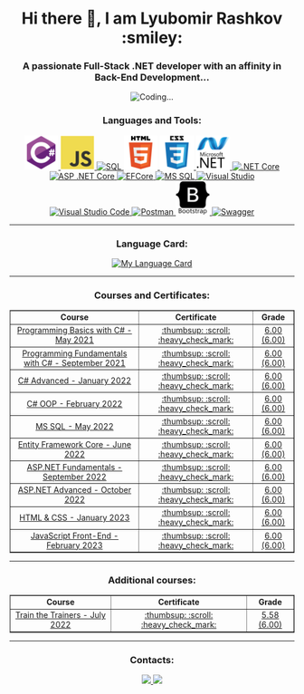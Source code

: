 <h1 align="center">Hi there 👋, I am Lyubomir Rashkov :smiley: </h1>

<h3 align="center">A passionate Full-Stack .NET developer with an affinity in Back-End Development...</h3>

<div align="center">
  <img src="https://media4.giphy.com/media/v1.Y2lkPTc5MGI3NjExM2E5MDhiODJkYjY3NzQ4ZDQ4ZjhhNDM3MzBkZWE3MjAxY2Y4Mjk4ZSZjdD1n/qgQUggAC3Pfv687qPC/giphy.gif" alt="Coding..."  width="350" height="200" />
</div>

<section>
  <h3 align="center">Languages and Tools:</h3>
  <div align="center"> 
    <a href="https://learn.microsoft.com/en-us/dotnet/csharp/" target="_blank" rel="noreferrer"> <img src="https://raw.githubusercontent.com/devicons/devicon/master/icons/csharp/csharp-original.svg" alt="C#" width="60" height="60"/> </a> 
    <a href="https://developer.mozilla.org/en-US/docs/Web/JavaScript" target="_blank" rel="noreferrer"> <img src="https://raw.githubusercontent.com/devicons/devicon/master/icons/javascript/javascript-original.svg" alt="JavaScript" width="60" height="60"/> </a>
    <a href="https://www.w3schools.com/sql/" target="_blank" rel="noreferrer"> <img src="https://i0.wp.com/learn.onemonth.com/wp-content/uploads/2019/07/image2-1.png?fit=600%2C315&ssl=1" alt="SQL" width="80" height="60"/> </a>
    <a href="https://www.w3schools.com/html/" target="_blank" rel="noreferrer"> <img src="https://raw.githubusercontent.com/devicons/devicon/master/icons/html5/html5-original-wordmark.svg" alt="HTML5" width="60" height="60"/> </a>
    <a href="https://www.w3schools.com/css/" target="_blank" rel="noreferrer"> <img src="https://raw.githubusercontent.com/devicons/devicon/master/icons/css3/css3-original-wordmark.svg" alt="CSS3" width="60" height="60"/> </a> 
    <a href="https://dotnet.microsoft.com/" target="_blank" rel="noreferrer"> <img src="https://raw.githubusercontent.com/devicons/devicon/master/icons/dot-net/dot-net-original-wordmark.svg" alt=".NET" width="60" height="60"/> </a> 
    <a href="https://dotnet.microsoft.com/en-us/" target="_blank" rel="noreferrer"> <img src="https://profilinator.rishav.dev/skills-assets/dotnetcore.png" alt=".NET Core" width="60" height="60"/> </a>
    <a href="https://learn.microsoft.com/en-us/aspnet/core/?view=aspnetcore-7.0" target="_blank" rel="noreferrer"> <img src="https://w7.pngwing.com/pngs/673/239/png-transparent-entity-framework-core-asp-net-core-net-framework-microsoft-blue-text-logo-thumbnail.png" alt="ASP .NET Core" width="60" height="60"/> </a>
    <a href="https://learn.microsoft.com/en-us/ef/core/" target="_blank" rel="noreferrer"> <img src="https://camo.githubusercontent.com/d9f950ba0f1c29205b248fef8c1b19bdf16fdb8358dd364f72f036acb24a46a8/68747470733a2f2f63646e2d696d616765732d312e6d656469756d2e636f6d2f6d61782f313630302f312a313968447578393171706f53686665377458453578672e706e67" alt="EFCore" width="90" height="60"/> </a>
    <a href="https://www.microsoft.com/en-us/sql-server" target="_blank" rel="noreferrer"> <img src="https://www.svgrepo.com/show/303229/microsoft-sql-server-logo.svg" alt="MS SQL" width="60" height="60"/> </a>
    <a href="https://visualstudio.microsoft.com/" target="_blank" rel="noreferrer"> <img src="https://kmyr.dev/posts/visual-studio.png" alt="Visual Studio" width="80" height="60"/> </a>
    <a href="https://code.visualstudio.com/" target="_blank" rel="noreferrer"> <img src="https://freelancervietnam.vn/wp-content/uploads/2020/01/avatar2.jpg" alt="Visual Studio Code" width="80" height="60"/> </a>
    <a href="https://postman.com" target="_blank" rel="noreferrer"> <img src="https://www.vectorlogo.zone/logos/getpostman/getpostman-icon.svg" alt="Postman" width="60" height="60"/> </a>
    <a href="https://getbootstrap.com" target="_blank" rel="noreferrer"> <img src="https://raw.githubusercontent.com/devicons/devicon/master/icons/bootstrap/bootstrap-plain-wordmark.svg" alt="Bootstrap" width="60" height="60"/> </a> 
    <a href="https://swagger.io/" target="_blank" rel="noreferrer"> <img src="https://pbs.twimg.com/media/Fqiwjo1X0AAB_qs.png" alt="Swagger" width="100" height="80"/> </a>
  </div>
</section>

<hr />

<section>
  <h3 align="center">Language Card:</h3>
  <div align="center"> 
    <a href="https://github.com/lyubomirrashkov"><img height="180em" alt="My Language Card" src="https://github-readme-stats.vercel.app/api/top-langs/?username=LyubomirRashkov&langs_count=5&layout=compact&bg_color=00000000&text_color=3498db&count_private=true&include_all_commits=true" /> </a>
  </div>
</section>

<hr />

<section>
  <h3 align="center">Courses and Certificates:</h3>
  <div align="center">
    <table border="1px solid">
      <tr align="center">
        <td><strong>Course</strong></td>
        <td><strong>Certificate</strong></td>
        <td><strong>Grade</strong></td>
      </tr>
      <tbody>
        <tr align="center">
          <td>
            <a href="https://softuni.bg/trainings/3398/programming-basics-with-csharp-may-2021">Programming Basics with C# - May 2021</a>
          </td>
          <td>
            <a href="https://softuni.bg/certificates/details/107360/125bef55">:thumbsup: :scroll: :heavy_check_mark:</a>
          </td>
          <td>
            <a href="https://softuni.bg/certificates/details/107360/125bef55">6.00 (6.00)</a>
          </td>
        </tr>
        <tr align="center">
          <td>
            <a href="https://softuni.bg/trainings/3447/programming-fundamentals-with-csharp-september-2021">Programming Fundamentals with C# - September 2021</a>
          </td>
          <td>
            <a href="https://softuni.bg/certificates/details/119892/66b56f59">:thumbsup: :scroll: :heavy_check_mark:</a>
          </td>
          <td>
            <a href="https://softuni.bg/certificates/details/119892/66b56f59">6.00 (6.00)</a>
          </td>
        </tr>
        <tr align="center">
          <td>
            <a href="https://softuni.bg/trainings/3584/csharp-advanced-january-2022">C# Advanced - January 2022</a>
          </td>
          <td>
            <a href="https://softuni.bg/certificates/details/123613/e6d18f2b">:thumbsup: :scroll: :heavy_check_mark:</a>
          </td>
          <td>
            <a href="https://softuni.bg/certificates/details/123613/e6d18f2b">6.00 (6.00)</a>
          </td>
        </tr>
        <tr align="center">
          <td>
            <a href="https://softuni.bg/trainings/3585/csharp-oop-february-2022">C# OOP - February 2022</a>
          </td>
          <td>
            <a href="https://softuni.bg/certificates/details/130951/b1abe628">:thumbsup: :scroll: :heavy_check_mark:</a>
          </td>
          <td>
            <a href="https://softuni.bg/certificates/details/130951/b1abe628">6.00 (6.00)</a>
           </td>
        </tr>
        <tr align="center">
          <td>
            <a href="https://softuni.bg/trainings/3714/ms-sql-may-2022">MS SQL - May 2022</a>
          </td>
          <td>
            <a href="https://softuni.bg/certificates/details/134807/1e5be2db">:thumbsup: :scroll: :heavy_check_mark:</a>
          </td>
          <td>
            <a href="https://softuni.bg/certificates/details/134807/1e5be2db">6.00 (6.00)</a>
          </td>
        </tr>
        <tr align="center">
          <td>
            <a href="https://softuni.bg/trainings/3709/entity-framework-core-june-2022">Entity Framework Core - June 2022</a>
          </td>
          <td>
            <a href="https://softuni.bg/certificates/details/138326/0bdadca1">:thumbsup: :scroll: :heavy_check_mark:</a>
          </td>
          <td>
            <a href="https://softuni.bg/certificates/details/138326/0bdadca1">6.00 (6.00)</a>
          </td>
        </tr>
        <tr align="center">
          <td>
            <a href="https://softuni.bg/trainings/3853/asp-net-fundamentals-september-2022">ASP.NET Fundamentals - September 2022</a>
          </td>
          <td>
            <a href="https://softuni.bg/certificates/details/146511/53a9adfb">:thumbsup: :scroll: :heavy_check_mark:</a>
          </td>
          <td>
            <a href="https://softuni.bg/certificates/details/146511/53a9adfb">6.00 (6.00)</a>
          </td>
        </tr>
        <tr align="center">
          <td>
            <a href="https://softuni.bg/trainings/3854/asp-net-advanced-october-2022">ASP.NET Advanced - October 2022</a>
          </td>
          <td>
            <a href="https://softuni.bg/certificates/details/153270/9514db46">:thumbsup: :scroll: :heavy_check_mark:</a>
          </td>
          <td>
            <a href="https://softuni.bg/certificates/details/153270/9514db46">6.00 (6.00)</a>
          </td>
        </tr>
        <tr align="center">
          <td>
            <a href="https://softuni.bg/trainings/3975/html-and-css-january-2023">HTML & CSS - January 2023</a>
          </td>
          <td>
            <a href="https://softuni.bg/certificates/details/163010/149514dd">:thumbsup: :scroll: :heavy_check_mark:</a>
          </td>
          <td>
            <a href="https://softuni.bg/certificates/details/163010/149514dd">6.00 (6.00)</a>
          </td>
        </tr>
        <tr align="center">
          <td>
            <a href="https://softuni.bg/trainings/3976/js-front-end-february-2023">JavaScript Front-End - February 2023</a>
          </td>
          <td>
            <a href="https://softuni.bg/certificates/details/168376/2a684bd7">:thumbsup: :scroll: :heavy_check_mark:</a>
          </td>
          <td>
            <a href="https://softuni.bg/certificates/details/168376/2a684bd7">6.00 (6.00)</a>
          </td>
        </tr>
      </tbody>
    </table>
  </div>
</section>

<hr />

<section>
  <h3 align="center">Additional courses:</h3>
  <div align="center">
    <table border="1px solid">
      <tr align="center">
        <td><strong>Course</strong></td>
        <td><strong>Certificate</strong></td>
        <td><strong>Grade</strong></td>
      </tr>
      <tbody>
        <tr align="center">
          <td>
            <a href="https://softuni.bg/trainings/3860/training-for-trainers-march-july-2022">Train the Trainers - July 2022</a>
          </td>
          <td>
            <a href="https://softuni.bg/certificates/details/137246/525b0d94">:thumbsup: :scroll: :heavy_check_mark:</a>
          </td>
          <td>
            <a href="https://softuni.bg/certificates/details/137246/525b0d94">5.58 (6.00)</a>
          </td>
        </tr>
      </tbody>
    </table>
  </div>
</section>

<hr />

<section>
 <h3 align="center">Contacts:</h3>
 <div align="center">
   <a href="https://www.linkedin.com/in/lyubomirrashkov/" target="_blank"><img src="https://img.shields.io/badge/-LinkedIn-0e76a8?style=flat-square&logo=Linkedin&logoColor=white" width="auto" height="auto"/> </a>
  <a href="https://www.facebook.com/lyubomir.rashkov/" target="_blank"><img src="https://img.shields.io/badge/-Facebook-00B2FF?style=flat-square&logo=Facebook&logoColor=white" width="auto" height="auto"/> </a>
 </div>
</section>